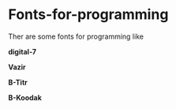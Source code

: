 # Fonts-for-programming
Ther are some fonts for programming like

**digital-7**

**Vazir**

**B-Titr**

**B-Koodak**
